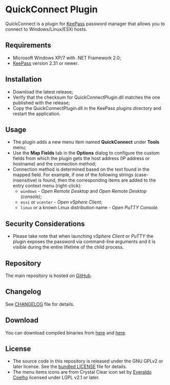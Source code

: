 # QuickConnect Plugin

QuickConnect is a plugin for [KeePass](http://keepass.info) password manager that allows you to connect to Windows/Linux/ESXi hosts.

## Requirements

- Microsoft Windows XP/7 with .NET Framework 2.0;
- [KeePass](http://keepass.info) version 2.31 or newer.

## Installation

- Download the latest release;
- Verify that the checksum for QuickConnectPlugin.dll matches the one published with the release;
- Copy the QuickConnectPlugin.dll in the KeePass plugins directory and restart the application.

## Usage

- The plugin adds a new menu item named **QuickConnect** under **Tools** menu;
- Use the **Map Fields** tab in the **Options** dialog to configure the custom fields from which the plugin gets the host address (IP address or hostname) and the connection method;
- Connection method is determined based on the text found in the mapped field. For example, if one of the following strings (case-insensitive) is found, then the corresponding items are added to the entry context menu (right-click):
    * `windows` - *Open Remote Desktop* and *Open Remote Desktop (console)*;
	* `esxi` or `vcenter` - *Open vSphere Client*;
	* `linux` or a known Linux distribution name - *Open PuTTY Console*.
	 
## Security Considerations

- Please take note that when launching *vSphere Client* or *PuTTY* the plugin exposes the password via command-line arguments and it is visible during the entire lifetime of the child process.

## Repository

The main repository is hosted on [GitHub](https://github.com/cristianst85/QuickConnectPlugin).

## Changelog

See [CHANGELOG](https://github.com/cristianst85/QuickConnectPlugin/blob/master/CHANGELOG.md) file for details.

## Download

You can download compiled binaries from [here](http://www.disruptivesoftware.ro/projects/QuickConnectPlugin/) and [here](https://github.com/cristianst85/QuickConnectPlugin/releases).

## License

* The source code in this repository is released under the GNU GPLv2 or later license. See the [bundled LICENSE](https://github.com/cristianst85/QuickConnectPlugin/blob/master/LICENSE) file for details.
* The menu items icons are from Crystal Clear icon set by [Everaldo Coelho](http://www.everaldo.com/) licensed under LGPL v2.1 or later.
